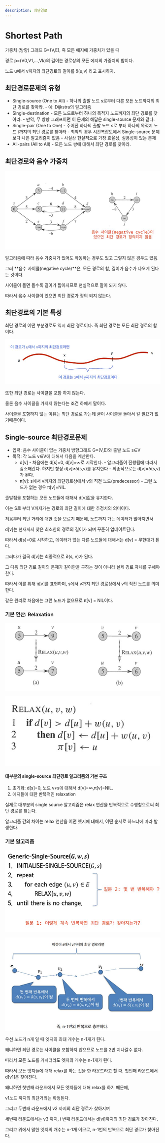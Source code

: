 ```yaml
---
description: 최단경로
---
```


# Shortest Path

가중치 \(방향\) 그래프 G=\(V,E\), 즉 모든 에지에 가중치가 있을 때 

경로 p=\(V0,V1,...,Vk\)의 길이는 경로상의 모든 에지의 가중치의 합이다. 

노드 u에서 v까지의 최단경로의 길이를 δ\(u,v\) 라고 표시하자.

## 최단경로문제의 유형

* Single-source \(One to All\) - 하나의 출발 노드 s로부터 다른 모든 노드까지의 최단 경로를 찾아라. - 예: Dijkstra의 알고리즘 
* Single-destination - 모든 노드로부터 하나의 목적지 노드까지의 최단 경로를 찾아라.  - 만약, 무 방향 그래프이면 이 문제의 해답은 single-source 문제와 같다.
*  Single-pair \(One to One\)  - 주어진 하나의 출발 노드 s로 부터 하나의 목적지 노드 t까지의 최단 경로를 찾아라 - 최악의 경우 시간복잡도에서 Single-source 문제보다 나은 알고리즘이 없음  - 사실상 현실적으로 가장 효율성, 실용성이 있는 문제
* All-pairs \(All to All\) - 모든 노드 쌍에 대해서 최단 경로를 찾아라.

## 최단경로와 음수 가중치

![](.gitbook/assets/shortestpathminus.jpg)

알고리즘에 따라 음수 가중치가 있어도 작동하는 경우도 있고 그렇지 않은 경우도 있음.

그러 **음수 사이클\(negative cycle\)**은, 모든 경로의 합, 길이가 음수가 나오게 된다는 것이다.

사이클이 돌면 돌수록 길이가 짧아지므로 현실적으로 말이 되지 않다.

따라서 음수 사이클이 있으면 최단 경로가 정의 되지 않는다.

## 최단경로의 기본 특성

최단 경로의 어떤 부분경로도 역시 최단 경로이다. 즉 최단 경로는 모든 최단 경로의 합이다.

![](.gitbook/assets/shortestpath_in_shortestpath.jpg)

또한 최단 경로는 사이클을 포함 하지 않는다.

물론 음수 사이클을 가지지 않는다는 조건 하에서 말이다.

사이클을 포함하지 않는 이유는 최단 경로로 가는데 굳이 사이클을 돌아서 갈 필요가 없기때문이다.

## Single-source 최단경로문제

* 입력: 음수 사이클이 없는 가중치 방향그래프 G=\(V,E\)와 출발 노드 s∈V 
* 목적: 각 노드 v∈V에 대해서 다음을 계산한다. 
  * d\[v\]  - 처음에는 d\[s\]=0, d\[v\]=∞로 시작한다.  - 알고리즘이 진행됨에 따라서 감소해간다. 하지만 항상 d\[v\]≥δ\(s,v\)를 유지한다 - 최종적으로는 d\[v\]=δ\(s,v\)가 된다. 
  * π\[v\]: s에서 v까지의 최단경로상에서 v의 직전 노드\(predecessor\)  - 그런 노드가 없는 경우 π\[v\]=NIL.

출발점을 포함하는 모든 노드들에 대해서 d\[v\]값을 유지한다.

이는 S로 부터 V까지가는 경로의 최단 길이에 대한 추정치의 의미이다.

처음부터 최단 거리에 대한 것을 모르기 때문에, 노드까지 가는 데이터가 많아지면서

d\[v\]는 현재까지 찾은 최소한의 경로의 길이가 되며 꾸준히 업데이트된다. 

따라서 d\[s\]=0로 시작하고, 데이터가 없는 다른 노드들에 대해서는 d\[v\] = 무한대가 된다.

그러다가 결국 d\[v\]는 최종적으로 ∂\(s, v\)가 된다.

그 다음 최단 경로 길이의 문제가 길이만을 구하는 것이 아니라 실제 경로 자체를 구해야한다.

따라서 이를 위해 π\[v\]를 표현하며, s에서 v까지 최단 경로상에서 v의 직전 노드를 의미한다.

같은 원리로 처음에는 그런 노드가 없으므로 π\[v\] = NIL이다. 

### 기본 연산: Relaxation

![\(&#xC67C;&#xCABD;\) &#xB354; &#xC9E7;&#xC740; &#xACBD;&#xB85C;&#xB97C; &#xCC3E;&#xC544;&#xC11C; &#xC5C5;&#xB370;&#xC774;&#xD2B8;&#xD568;/\(&#xC624;&#xB978;&#xCABD;\) &#xC0C8;&#xB85C; &#xCC3E;&#xC740; &#xACBD;&#xB85C;&#xAC00; &#xB354; &#xAE38;&#xC5B4;&#xC11C; &#xC5C5;&#xB370;&#xC774;&#xD2B8;&#xD558;&#xC9C0; &#xC54A;&#xC74C;](.gitbook/assets/relaxtion_ex.jpg)

![](.gitbook/assets/relaxtion_algorithm.jpg)

#### 대부분의 single-source 최단경로 알고리즘의 기본 구조 

1. 초기화: d\[s\]=0, 노드 v≠s에 대해서 d\[v\]=∞,π\[v\]=NIL.   
2. 에지들에 대한 반복적인 relaxation

실제로 대부분의 single source 알고리즘은 relax 연산을 반복적으로 수행함으로써 최단 경로를 찾는다.

알고리즘 간의 차이는 relax 연산을 어떤 엣지에 대해서, 어떤 순서로 하느냐에 따라 발생한다.

### 기본 알고리즘

![](.gitbook/assets/generic-single-source.jpg)

![](.gitbook/assets/generic-single-source2.jpg)

우선 노드가 n개 일 때 엣지의 최대 개수는 n-1개가 된다.

왜냐하면 최단 경로는 사이클을 포함하지 않으므로 노드를 2번 지나갈수 없다.

따라서 모든 노드를 거치더라도 엣지의 개수는 n-1개가 된다.

따라서 모든 엣지들에 대해 relax를 하는 것을 한 라운드라고 할 때, 첫번째 라운드에서 d\[v1\]은 찾아진다.

왜냐하면 첫번째 라운드에서 모든 엣지들에 대해 relax를 하기 때문에, 

v1노드 까지의 최단거리는 확정된다. 

그리고 두번째 라운드에서 v2 까지의 최단 경로가 찾아지며

세번째 라운드에서는 v3 까지, i 번째 라운드에서는 d\[vi\]까지의 최단 경로가 찾아진다.

그리고 위에서 말한 엣지의 개수는 n-1개 이므로, n-1번의 반복으로 최단 경로가 찾아진다.



